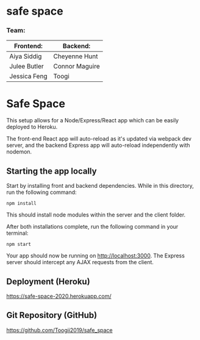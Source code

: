 # safe space

### Team:
| Frontend:      | Backend:       |
| -------------- | -------------- |
| Aiya Siddig    | Cheyenne Hunt  |
| Julee Butler   | Connor Maguire |
| Jessica Feng   | Toogi          |


# Safe Space

This setup allows for a Node/Express/React app which can be easily deployed to Heroku.

The front-end React app will auto-reload as it's updated via webpack dev server, and the backend Express app will auto-reload independently with nodemon.

## Starting the app locally

Start by installing front and backend dependencies. While in this directory, run the following command:

```
npm install
```

This should install node modules within the server and the client folder.

After both installations complete, run the following command in your terminal:

```
npm start
```

Your app should now be running on <http://localhost:3000>. The Express server should intercept any AJAX requests from the client.

## Deployment (Heroku)

https://safe-space-2020.herokuapp.com/

## Git Repository (GitHub)

https://github.com/Toogii2019/safe_space
